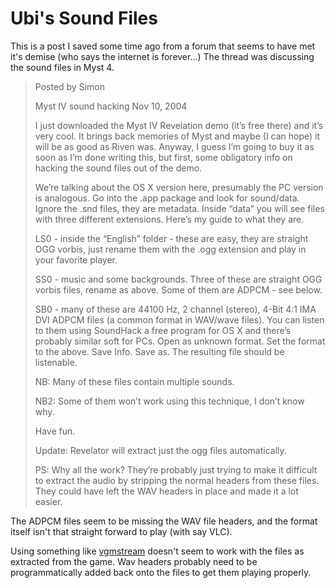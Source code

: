 # Ubi's Sound Files

This is a post I saved some time ago from a forum that seems to have met it's demise (who says the internet is forever...)
The thread was discussing the sound files in Myst 4.

> Posted by Simon
> 
> Myst IV sound hacking
> Nov 10, 2004
> 
> I just downloaded the Myst IV Revelation demo (it’s free there) and it’s very cool. It brings back memories of Myst and maybe (I can hope) it will be as good as Riven was. 
> Anyway, I guess I’m going to buy it as soon as I’m done writing this, but first, some obligatory info on hacking the sound files out of the demo.
> 
> We’re talking about the OS X version here, presumably the PC version is analogous. 
> Go into the .app package and look for sound/data. Ignore the .snd files, they are metadata. 
> Inside “data” you will see files with three different extensions. 
> Here’s my guide to what they are.
> 
> LS0 - inside the “English” folder - these are easy, they are straight OGG vorbis, just rename them with the .ogg extension and play in your favorite player. 
> 
> SS0 - music and some backgrounds. Three of these are straight OGG vorbis files, rename as above. Some of them are ADPCM - see below.
> 
> SB0 - many of these are 44100 Hz, 2 channel (stereo), 4-Bit 4:1 IMA DVI ADPCM files (a common format in WAV/wave files). 
> You can listen to them using SoundHack a free program for OS X and there’s probably similar soft for PCs. 
> Open as unknown format. Set the format to the above. Save Info. Save as. The resulting file should be listenable.
> 
> NB: Many of these files contain multiple sounds.
> 
> NB2: Some of them won’t work using this technique, I don’t know why. 
> 
> 
> Have fun.
> 
> Update: Revelator will extract just the ogg files automatically.
> 
> PS: Why all the work? They’re probably just trying to make it difficult to extract the audio by stripping the normal headers from these files.
> They could have left the WAV headers in place and made it a lot easier.


The ADPCM files seem to be missing the WAV file headers, and the format itself isn't that straight forward to play (with say VLC).

Using something like [vgmstream](https://github.com/vgmstream/vgmstream) doesn't seem to work with the files as extracted from the game.
Wav headers probably need to be programmatically added back onto the files to get them playing properly.